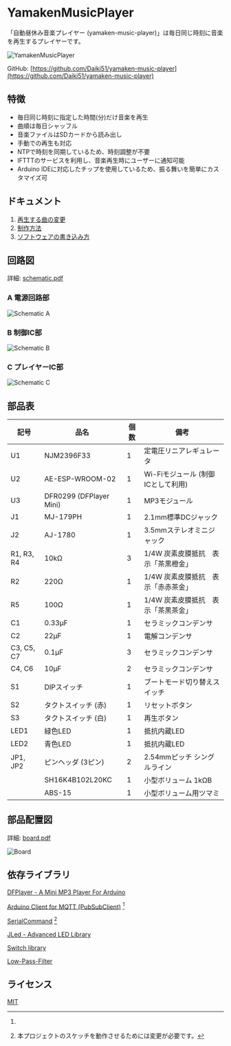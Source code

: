 # YamakenMusicPlayer

「自動昼休み音楽プレイヤー (yamaken-music-player)」は毎日同じ時刻に音楽を再生するプレイヤーです。

![YamakenMusicPlayer](/doc/images/yamaken_music_player.jpg)

GitHub: [https://github.com/Daiki51/yamaken-music-player](https://github.com/Daiki51/yamaken-music-player)

## 特徴
- 毎日同じ時刻に指定した時間(分)だけ音楽を再生
- 曲順は毎日シャッフル
- 音楽ファイルはSDカードから読み出し
- 手動での再生も対応
- NTPで時刻を同期しているため、時刻調整が不要
- IFTTTのサービスを利用し、音楽再生時にユーザーに通知可能
- Arduino IDEに対応したチップを使用しているため、振る舞いを簡単にカスタマイズ可

## ドキュメント

1. [再生する曲の変更]()
1. [制作方法]()
1. [ソフトウェアの書き込み方]()

## 回路図

詳細: [schematic.pdf](/circuit/YamakenMusicPlayer/schematic.pdf)

### A 電源回路部
![Schematic A](/doc/images/schematic_a.png)

### B 制御IC部
![Schematic B](/doc/images/schematic_b.png)

### C プレイヤーIC部
![Schematic C](/doc/images/schematic_c.png)

## 部品表

| 記号       | 品名                   | 個数 | 備考                                                |
|------------|------------------------|------|-----------------------------------------------------|
| U1         | NJM2396F33             | 1    | 定電圧リニアレギュレータ                              |
| U2         | AE-ESP-WROOM-02        | 1    | Wi-Fiモジュール (制御ICとして利用)                     |
| U3         | DFR0299 (DFPlayer Mini) | 1    | MP3モジュール                                        |
| J1         | MJ-179PH                | 1    | 2.1mm標準DCジャック                                 |
| J2         | AJ-1780                | 1    | 3.5mmステレオミニジャック                             |
| R1, R3, R4 | 10kΩ                   | 3    | 1/4W 炭素皮膜抵抗　表示「茶黒橙金」                    |
| R2         | 220Ω                   | 1    | 1/4W 炭素皮膜抵抗　表示「赤赤茶金」                    |
| R5         | 100Ω                   | 1    | 1/4W 炭素皮膜抵抗　表示「茶黒茶金」                    |
| C1         | 0.33μF                 | 1    | セラミックコンデンサ                                  |
| C2         | 22μF                   | 1    | 電解コンデンサ                                       |
| C3, C5, C7 | 0.1μF                  | 3    | セラミックコンデンサ                                  |
| C4, C6     | 10μF                   | 2    | セラミックコンデンサ                                 |
| S1           | DIPスイッチ            | 1    | ブートモード切り替えスイッチ                          |
| S2         | タクトスイッチ (赤)     | 1    | リセットボタン                                        |
| S3         | タクトスイッチ (白)     | 1    | 再生ボタン                                            |
| LED1       | 緑色LED                | 1    | 抵抗内蔵LED                                         |
| LED2       | 青色LED                | 1    | 抵抗内蔵LED                                         |
| JP1, JP2   | ピンヘッダ (3ピン)       | 2    | 2.54mmピッチ シングルライン                          |
|            | SH16K4B102L20KC        | 1    | 小型ボリューム 1kΩB                                  |
|            | ABS-15                | 1    | 小型ボリューム用ツマミ                                |


## 部品配置図

詳細: [board.pdf](/circuit/YamakenMusicPlayer/board.pdf)

![Board](/doc/images/board.png)

## 依存ライブラリ

[DFPlayer - A Mini MP3 Player For Arduino](https://github.com/DFRobot/DFRobotDFPlayerMini)

[Arduino Client for MQTT (PubSubClient)](https://github.com/knolleary/pubsubclient) [^1]

[SerialCommand](https://github.com/kroimon/Arduino-SerialCommand) [^2]

[JLed - Advanced LED Library](https://github.com/jandelgado/jled)

[Switch library](https://github.com/avandalen/avdweb_Switch)

[Low-Pass-Filter](https://github.com/Billwilliams1952/Arduino-Cascadable-Low-Pass-Filter)

[^1]:[^2]: 本プロジェクトのスケッチを動作させるためには変更が必要です。

## ライセンス

[MIT](https://github.com/atom/atom/blob/master/LICENSE.md)
